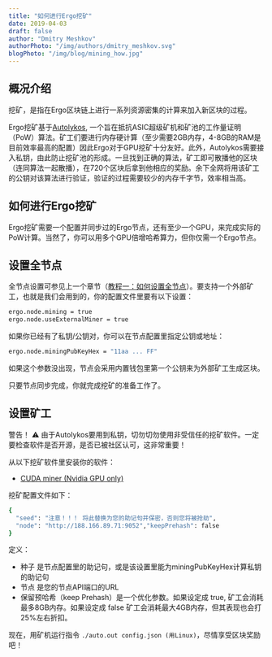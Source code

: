 ```yaml
---
title: "如何进行Ergo挖矿"
date: 2019-04-03
draft: false
author: "Dmitry Meshkov"
authorPhoto: "/img/authors/dmitry_meshkov.svg"
blogPhoto: "/img/blog/mining_how.jpg"
---
```


## 概况介绍

挖矿，是指在Ergo区块链上进行一系列资源密集的计算来加入新区块的过程。

Ergo挖矿基于[Autolykos](https://ergoplatform.org/docs/ErgoPow.pdf), 一个旨在抵抗ASIC超级矿机和矿池的工作量证明（PoW）算法。矿工们要进行内存硬计算（至少需要2GB内存，4-8GB的RAM是目前效率最高的配置）因此Ergo对于GPU挖矿十分友好。此外，Autolykos需要接入私钥，由此防止挖矿池的形成。一旦找到正确的算法，矿工即可散播他的区块（连同算法一起散播），在720个区块后拿到他相应的奖励。余下全网将用该矿工的公钥对该算法进行验证，验证的过程需要较少的内存千字节，效率相当高。

## 如何进行Ergo挖矿

Ergo挖矿需要一个配置并同步过的Ergo节点，还有至少一个GPU，来完成实际的PoW计算。当然了，你可以用多个GPU倍增哈希算力，但你仅需一个Ergo节点。

## 设置全节点

全节点设置可参见上一个章节（[教程一：如何设置全节点](https://ergoplatform.org/cn/blog/2019_03_17_how_to_set/)）。要支持一个外部矿工，也就是我们会用到的，你的配置文件里要有以下设置：

```sh
ergo.node.mining = true
ergo.node.useExternalMiner = true
```

如果你已经有了私钥/公钥对，你可以在节点配置里指定公钥或地址：

```sh
ergo.node.miningPubKeyHex = "11aa ... FF"
```

如果这个参数没出现，节点会采用内置钱包里第一个公钥来为外部矿工生成区块。

只要节点同步完成，你就完成挖矿的准备工作了。

## 设置矿工

警告！ ⚠️ 由于Autolykos要用到私钥，切勿切勿使用非受信任的挖矿软件。一定要检查软件是否开源，是否已被社区认可，这非常重要！

从以下挖矿软件里安装你的软件：

* [CUDA miner (Nvidia GPU only)](https://github.com/ergoplatform/cuda-miner)

挖矿配置文件如下：

```sh
{
  "seed": "注意！！！ 将此替换为您的助记句并保密，否则您将被抢劫", 
  "node": "http://188.166.89.71:9052","keepPrehash": false
}
```

定义：

* 种子 是节点配置里的助记句，或是该设置里能为miningPubKeyHex计算私钥的助记句
* 节点 是您的节点API端口的URL
* 保留预哈希（keep Prehash）是一个优化参数。如果设定成 true, 矿工会消耗最多8GB内存。如果设定成 false 矿工会消耗最大4GB内存，但其表现也会打25%左右折扣。

现在，用矿机运行指令 `./auto.out config.json (用Linux)`，尽情享受区块奖励吧！

